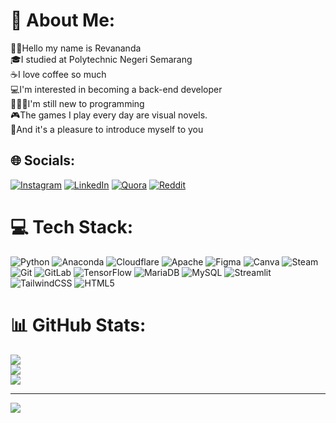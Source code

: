 # 💫 About Me:
👋🏻Hello my name is Revananda<br>🎓I studied at Polytechnic Negeri Semarang<br>☕I love coffee so much<br>💻I'm interested in becoming a back-end developer<br>👨🏻‍💻I'm still new to programming<br>🎮The games I play every day are visual novels.<br>🤝And it's a pleasure to introduce myself to you<br>


## 🌐 Socials:
[![Instagram](https://img.shields.io/badge/Instagram-%23E4405F.svg?logo=Instagram&logoColor=white)](https://instagram.com/revananda2006) [![LinkedIn](https://img.shields.io/badge/LinkedIn-%230077B5.svg?logo=linkedin&logoColor=white)](https://linkedin.com/in/RevanandaIslamiPasha) [![Quora](https://img.shields.io/badge/Quora-%23B92B27.svg?logo=Quora&logoColor=white)](https://quora.com/profile/Revananda) [![Reddit](https://img.shields.io/badge/Reddit-%23FF4500.svg?logo=Reddit&logoColor=white)](https://reddit.com/user/Rozmontiz) 

# 💻 Tech Stack:
![Python](https://img.shields.io/badge/python-3670A0?style=for-the-badge&logo=python&logoColor=ffdd54) ![Anaconda](https://img.shields.io/badge/Anaconda-%2344A833.svg?style=for-the-badge&logo=anaconda&logoColor=white) ![Cloudflare](https://img.shields.io/badge/Cloudflare-F38020?style=for-the-badge&logo=Cloudflare&logoColor=white) ![Apache](https://img.shields.io/badge/apache-%23D42029.svg?style=for-the-badge&logo=apache&logoColor=white) ![Figma](https://img.shields.io/badge/figma-%23F24E1E.svg?style=for-the-badge&logo=figma&logoColor=white) ![Canva](https://img.shields.io/badge/Canva-%2300C4CC.svg?style=for-the-badge&logo=Canva&logoColor=white) ![Steam](https://img.shields.io/badge/steam-%23000000.svg?style=for-the-badge&logo=steam&logoColor=white) ![Git](https://img.shields.io/badge/git-%23F05033.svg?style=for-the-badge&logo=git&logoColor=white) ![GitLab](https://img.shields.io/badge/gitlab-%23181717.svg?style=for-the-badge&logo=gitlab&logoColor=white) ![TensorFlow](https://img.shields.io/badge/TensorFlow-%23FF6F00.svg?style=for-the-badge&logo=TensorFlow&logoColor=white) ![MariaDB](https://img.shields.io/badge/MariaDB-003545?style=for-the-badge&logo=mariadb&logoColor=white) ![MySQL](https://img.shields.io/badge/mysql-4479A1.svg?style=for-the-badge&logo=mysql&logoColor=white) ![Streamlit](https://img.shields.io/badge/Streamlit-%23FE4B4B.svg?style=for-the-badge&logo=streamlit&logoColor=white) ![TailwindCSS](https://img.shields.io/badge/tailwindcss-%2338B2AC.svg?style=for-the-badge&logo=tailwind-css&logoColor=white) ![HTML5](https://img.shields.io/badge/html5-%23E34F26.svg?style=for-the-badge&logo=html5&logoColor=white)
# 📊 GitHub Stats:
![](https://github-readme-stats.vercel.app/api?username=Oxymined-js&theme=dark&hide_border=false&include_all_commits=true&count_private=false)<br/>
![](https://github-readme-streak-stats.herokuapp.com/?user=Oxymined-js&theme=dark&hide_border=false)<br/>
![](https://github-readme-stats.vercel.app/api/top-langs/?username=Oxymined-js&theme=dark&hide_border=false&include_all_commits=true&count_private=false&layout=compact)

---
[![](https://visitcount.itsvg.in/api?id=Oxymined-js&icon=0&color=11)](https://visitcount.itsvg.in)

<!-- Proudly created with GPRM ( https://gprm.itsvg.in ) -->
